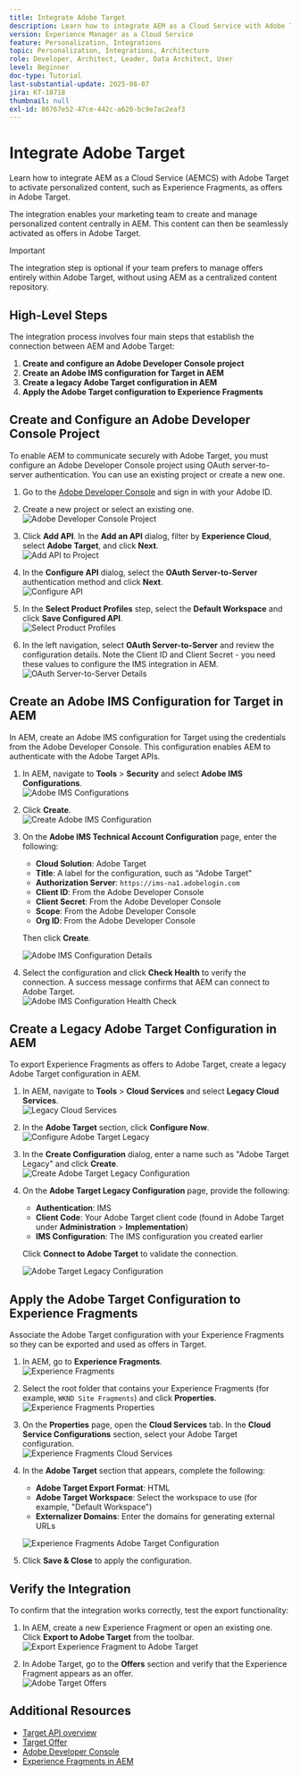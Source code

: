 ```yaml
---
title: Integrate Adobe Target
description: Learn how to integrate AEM as a Cloud Service with Adobe Target to manage and activate personalized content (Experience Fragments) as offers.
version: Experience Manager as a Cloud Service
feature: Personalization, Integrations
topic: Personalization, Integrations, Architecture
role: Developer, Architect, Leader, Data Architect, User
level: Beginner
doc-type: Tutorial
last-substantial-update: 2025-08-07
jira: KT-18718
thumbnail: null
exl-id: 86767e52-47ce-442c-a620-bc9e7ac2eaf3
---
```

# Integrate Adobe Target

Learn how to integrate AEM as a Cloud Service (AEMCS) with Adobe Target to activate personalized content, such as Experience Fragments, as offers in Adobe Target.

The integration enables your marketing team to create and manage personalized content centrally in AEM. This content can then be seamlessly activated as offers in Adobe Target.

>[!IMPORTANT]
>
>The integration step is optional if your team prefers to manage offers entirely within Adobe Target, without using AEM as a centralized content repository.

## High-Level Steps

The integration process involves four main steps that establish the connection between AEM and Adobe Target:

1. **Create and configure an Adobe Developer Console project**  
2. **Create an Adobe IMS configuration for Target in AEM**  
3. **Create a legacy Adobe Target configuration in AEM**  
4. **Apply the Adobe Target configuration to Experience Fragments**

## Create and Configure an Adobe Developer Console Project

To enable AEM to communicate securely with Adobe Target, you must configure an Adobe Developer Console project using OAuth server-to-server authentication. You can use an existing project or create a new one.

1. Go to the [Adobe Developer Console](https://developer.adobe.com/console) and sign in with your Adobe ID.

2. Create a new project or select an existing one.  
   ![Adobe Developer Console Project](../assets/setup/adc-project.png)

3. Click **Add API**. In the **Add an API** dialog, filter by **Experience Cloud**, select **Adobe Target**, and click **Next**.  
   ![Add API to Project](../assets/setup/adc-add-api.png)

4. In the **Configure API** dialog, select the **OAuth Server-to-Server** authentication method and click **Next**.  
   ![Configure API](../assets/setup/adc-configure-api.png)

5. In the **Select Product Profiles** step, select the **Default Workspace** and click **Save Configured API**.  
   ![Select Product Profiles](../assets/setup/adc-select-product-profiles.png)

6. In the left navigation, select **OAuth Server-to-Server** and review the configuration details. Note the Client ID and Client Secret - you need these values to configure the IMS integration in AEM.
   ![OAuth Server-to-Server Details](../assets/setup/adc-oauth-server-to-server.png)

## Create an Adobe IMS Configuration for Target in AEM

In AEM, create an Adobe IMS configuration for Target using the credentials from the Adobe Developer Console. This configuration enables AEM to authenticate with the Adobe Target APIs.

1. In AEM, navigate to **Tools** > **Security** and select **Adobe IMS Configurations**.  
   ![Adobe IMS Configurations](../assets/setup/aem-ims-configurations.png)

2. Click **Create**.  
   ![Create Adobe IMS Configuration](../assets/setup/aem-create-ims-configuration.png)

3. On the **Adobe IMS Technical Account Configuration** page, enter the following:
   - **Cloud Solution**: Adobe Target
   - **Title**: A label for the configuration, such as "Adobe Target"
   - **Authorization Server**: `https://ims-na1.adobelogin.com`
   - **Client ID**: From the Adobe Developer Console
   - **Client Secret**: From the Adobe Developer Console
   - **Scope**: From the Adobe Developer Console
   - **Org ID**: From the Adobe Developer Console  
   
   Then click **Create**.  
   
   ![Adobe IMS Configuration Details](../assets/setup/aem-ims-configuration-details.png)

4. Select the configuration and click **Check Health** to verify the connection. A success message confirms that AEM can connect to Adobe Target.  
   ![Adobe IMS Configuration Health Check](../assets/setup/aem-ims-configuration-health-check.png)

## Create a Legacy Adobe Target Configuration in AEM

To export Experience Fragments as offers to Adobe Target, create a legacy Adobe Target configuration in AEM.

1. In AEM, navigate to **Tools** > **Cloud Services** and select **Legacy Cloud Services**.  
   ![Legacy Cloud Services](../assets/setup/aem-legacy-cloud-services.png)

2. In the **Adobe Target** section, click **Configure Now**.  
   ![Configure Adobe Target Legacy](../assets/setup/aem-configure-adobe-target-legacy.png)

3. In the **Create Configuration** dialog, enter a name such as "Adobe Target Legacy" and click **Create**.  
   ![Create Adobe Target Legacy Configuration](../assets/setup/aem-create-adobe-target-legacy-configuration.png)

4. On the **Adobe Target Legacy Configuration** page, provide the following:
   - **Authentication**: IMS
   - **Client Code**: Your Adobe Target client code (found in Adobe Target under **Administration** > **Implementation**)
   - **IMS Configuration**: The IMS configuration you created earlier  
   
   Click **Connect to Adobe Target** to validate the connection.  
   
   ![Adobe Target Legacy Configuration](../assets/setup/aem-target-legacy-configuration.png)

## Apply the Adobe Target Configuration to Experience Fragments

Associate the Adobe Target configuration with your Experience Fragments so they can be exported and used as offers in Target.

1. In AEM, go to **Experience Fragments**.  
   ![Experience Fragments](../assets/setup/aem-experience-fragments.png)

2. Select the root folder that contains your Experience Fragments (for example, `WKND Site Fragments`) and click **Properties**.  
   ![Experience Fragments Properties](../assets/setup/aem-experience-fragments-properties.png)

3. On the **Properties** page, open the **Cloud Services** tab. In the **Cloud Service Configurations** section, select your Adobe Target configuration.  
   ![Experience Fragments Cloud Services](../assets/setup/aem-experience-fragments-cloud-services.png)

4. In the **Adobe Target** section that appears, complete the following:
   - **Adobe Target Export Format**: HTML
   - **Adobe Target Workspace**: Select the workspace to use (for example, "Default Workspace")
   - **Externalizer Domains**: Enter the domains for generating external URLs  
   
   ![Experience Fragments Adobe Target Configuration](../assets/setup/aem-experience-fragments-adobe-target-configuration.png)

5. Click **Save & Close** to apply the configuration.

## Verify the Integration

To confirm that the integration works correctly, test the export functionality:

1. In AEM, create a new Experience Fragment or open an existing one. Click **Export to Adobe Target** from the toolbar.  
   ![Export Experience Fragment to Adobe Target](../assets/setup/aem-export-experience-fragment-to-adobe-target.png)

2. In Adobe Target, go to the **Offers** section and verify that the Experience Fragment appears as an offer.  
   ![Adobe Target Offers](../assets/setup/adobe-target-xf-as-offer.png)

## Additional Resources

- [Target API overview](https://experienceleague.adobe.com/en/docs/target-dev/developer/api/target-api-overview)
- [Target Offer](https://experienceleague.adobe.com/en/docs/target/using/experiences/offers/manage-content)
- [Adobe Developer Console](https://developer.adobe.com/developer-console/docs/guides/)
- [Experience Fragments in AEM](https://experienceleague.adobe.com/en/docs/experience-manager-learn/sites/experience-fragments/experience-fragments-feature-video-use)
